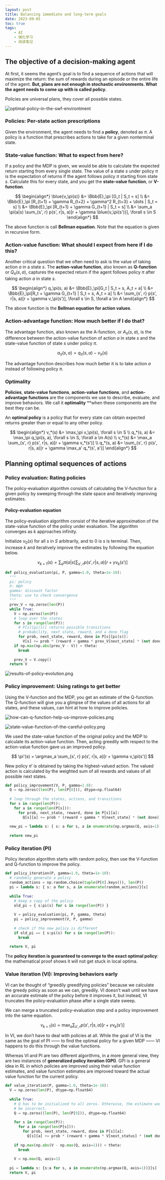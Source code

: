 ```yaml
---
layout: post
title: Balancing immediate and long-term goals
date: 2023-09-05
toc: true
tags:
    - AI
    - 强化学习
    - 阅读笔记
---
```


## The objective of a decision-making agent

At first, it seems the agent’s goal is to find a sequence of actions that will maximize the return: the sum of rewards during an episode or the entire life of the agent. **But, plans are not enough in stochastic environments. What the agent needs to come up with is called policy.**

Policies are universal plans, they cover all possible states.

![optimal-policy-in-the-swf-environtment](/assets/images/2023-09-05-balancing-immediate-and-long-term-goals/optimal-policy-in-the-swf-environtment.png)

### Policies: Per-state action prescriptions

Given the environment, the agent needs to find a **policy**, denoted as $\pi$. A policy is a function that prescribes actions to take for a given nonterminal state.

### State-value function: What to expect from here?

If a policy and the MDP is given, we would be able to calculate the expected return starting from every single state. The value of a state $s$ under policy $\pi$ is the expectation of returns if the agent follows policy $\pi$ starting from state $s$. Calculate this for every state, and you get the **state-value function**, or **V-function**.

$$
\begin{align*}
\blue{v_\pi(s)} &= \Bbb{E}_\pi [G_t | S_t = s] \\
&= \Bbb{E}_\pi [R_{t+1} + \gamma R_{t+2} + \gamma^2 R_{t+3} + \dots | S_t = s] \\
&= \Bbb{E}_\pi [R_{t+1} + \gamma G_{t+1} | S_t = s] \\
&= \sum_a \pi(a|s) \sum_{s', r} p(s', r|s, a)[r + \gamma \blue{v_\pi(s')}], \forall s \in S
\end{align*}
$$

The above function is call **Bellman equation**. Note that the equation is given in recursive form.

### Action-value function: What should I expect from here if I do this?

Another critical question that we often need to ask is the value of taking action $a$ in a state $s$. The **action-value function**, also known as **Q-function** or $Q_\pi (s, a)$, captures the expected return if the agent follows policy $\pi$ after taking action $a$ in state $s$.

$$
\begin{align*}
q_\pi(s, a) &= \Bbb{E}_\pi[G_t | S_t = s, A_t = a] \\
&= \Bbb{E}_\pi[R_t + \gamma G_{t+1} | S_t = s, A_t = a] \\
&= \sum_{s', r} p(s', r|s, a)[r + \gamma v_\pi(s')], \forall s \in S, \forall a \in A
\end{align*}
$$

The above function is the **Bellman equation for action values**.

### Action-advantage function: How much better if I do that?

The advantage function, also known as the A-function, or $A_\pi(s, a)$, is the difference between the action-value function of action $a$ in state $s$ and the state-value function of state $s$ under policy $\pi$.

$$
a_\pi(s, a) = q_\pi(s, a) - v_\pi(s)
$$

The advantage function describes how much better it is to take action $a$ instead of following policy $\pi$.

### Optimality

**Policies**, **state-value functions**, **action-value functions**, and **action-advantage functions** are
the components we use to describe, evaluate, and improve behaviors. We call it **optimality**
**when these components are the best they can be.

An **optimal policy** is a policy that for every state can obtain expected returns greater than or equal to any other policy.

$$
\begin{align*}
v_*(s) &= \max_\pi v_\pi(s), \forall s \in S \\
q_*(s, a) &= \max_\pi q_\pi(s, a), \forall s \in S, \forall a \in A(s) \\
v_*(s) &= \max_a \sum_{s', r} p(s', r|s, a)[r + \gamma v_*(s')] \\
q_*(s, a) &= \sum_{s', r} p(s', r|s, a)[r + \gamma \max_a' q_*(s', a')]
\end{align*}
$$

## Planning optimal sequences of actions

### Policy evaluation: Rating policies

The policy-evaluation algorithm consists of calculating the V-function for a given policy by sweeping through the state space and iteratively improving estimates.

#### Policy-evaluation equation

The policy-evaluation algorithm consist of the iterative approximation of the state-value function of the policy under evaluation. The algorithm converges as $k$ approaches infinity.

Initialize $v_0(s)$ for all $s$ in $S$ arbitrarily, and to $0$ is $s$ is terminal. Then, increase $k$ and iteratively improve the estimates by following the equation below.

$$
v_{k+1}(s) = \sum_a \pi(a|s) \sum_{s', r} p(s', r|s, a)[r + \gamma v_k(s')]
$$

```python
def policy_evaluation(pi, P, gamma=1.0, theta=1e-10):
  """
  pi: policy
  P: MDP
  gamma: discount factor
  theta: use to check convergence
  """
  prev_V = np.zeros(len(P))
  while True:
    V = np.zeros(len(P))
    # loop over the states
    for s in range(len(P)):
  	  # P[s][pi(s)] returns possible transitions
  	  # probability, next state, reward, and a done flag
  	  for prob, next_state, reward, done in P[s][pi(s)]:
        V[s] += prob * (reward + gamma * prev_V[next_state] * (not done))
    if np.max(np.abs(prev_V - V)) < theta:
      break
  
    prev_V = V.copy()
  return V
```

![results-of-policy-evolution.png](/assets/images/2023-09-05-balancing-immediate-and-long-term-goals/results-of-policy-evolution.png)

### Policy improvement: Using ratings to get better

Using the V-function and the MDP, you get an estimate of the Q-function. The Q-function will give you a glimpse of the values of all actions for all states, and these values, can hint at how to improve policies.

![how-can-q-function-help-us-improve-policies.png](/assets/images/2023-09-05-balancing-immediate-and-long-term-goals/how-can-q-function-help-us-improve-policies.png)

![state-value-function-of-the-careful-policy.png](/assets/images/2023-09-05-balancing-immediate-and-long-term-goals/state-value-function-of-the-careful-policy.png)

We used the state-value function of the original policy and the MDP to calculate its action-value function. Then, acting greedily with respect to the action-value function gave us an improved policy.

$$
\pi'(s) = \argmax_a \sum_{s', r} p(s', r|s, a)[r + \gamma v_\pi(s')]
$$

New policy $\pi'$ is obtained by taking the highest-valued action. The valued action is calculated by the weighted sum of all rewards and values of all possible next states.

```python
def policy_improvement(V, P, gamma=1.0):
  Q = np.zeros((len(P), len(P[0])), dtype=np.float64)
  
  # loop through the states, actions, and transitions
  for s in range(len(P)):
    for a in range(len(P[s])):
  	  for prob, next_state, reward, done in P[s][a]:
        Q[s][a] += prob * (reward + gamma * V[next_state] * (not done))
  
  new_pi = lambda s: { s: a for s, a in enumerate(np.argmax(Q, axis=1)) }[s]
  
  return new_pi
```

### Policy iteration (PI)

Policy iteration algorithm starts with random policy, then use the V-function and Q-function to improve the policy.

```python
def policy_iteration(P, gamma=1.0, theta=1e-10):
  # randomly generate a policy
  random_actions = np.random.choice(tuple(P[0].keys()), len(P))
  pi = lambda s: { s: a for s, a in enumerate(random_actions)}[s]
  
  while True:
    # keep a copy of the policy
    old_pi = { s:pi(s) for s in range(len(P)) }
  
    V = policy_evaluation(pi, P, gamma, theta)
    pi = policy_improvement(V, P, gamma)
  
    # check if the new policy is different
    if old_pi == { s:pi(s) for s in range(len(P)):
      break
  
  return V, pi
```

The **policy iteration is guaranteed to converge to the exact optimal policy**: the mathematical proof shows it will not get stuck in local optima.

### Value iteration (VI): Improving behaviors early

VI can be thought of “greedily greedifying policies” because we calculate the greedy policy as soon as we can, greedily. VI doesn’t wait until we have an accurate estimate of the policy before it improves it, but instead, VI truncates the policy-evaluation phase after a single state sweep.

We can merge a truncated policy-evaluation step and a policy improvement into the same equation.

$$
v_{k+1}(s) = \max_a \sum_{s', r} p(s', r|s, a)[r + \gamma v_k(s')]
$$

In VI, we don’t have to deal with policies at all. While the goal of VI is the same as the goal of PI —— to find the optimal policy for a given MDP —— VI happens to do this through the value functions.

Whereas VI and PI are two different algorithms, in a more general view, they are two instances of **generalized policy iteration (GPI)**. GPI is a general idea in RL in which policies are improved using their value function estimates, and value function estimates are improved toward the actual value function for the current policy.

```python
def value_iteration(P, gamma=1.0, theta=1e-10):
  V = np.zeros(len(P), dtype=np.float64)
  
  while True:
    # Q has to be initialized to all zeros. Otherwise, the estimate would
    # be incorrect.
    Q = np.zeros((len(P), len(P[0])), dtype=np.float64)
  
    for s in range(len(P)):
      for a in range(len(P[s])):
        for prob, next_state, reward, done in P[s][a]:
          Q[s][a] += prob * (reward + gamma * V[next_status] * (not done))
  
    if np.max(np.abs(V - np.max(Q, axis=1))) < theta:
      break
  
    V = np.max(Q, axis=1)
  
  pi = lambda s: {s:a for s, a in enumerate(np.argmax(Q, axis=1))}[s]
  return V, pi
```